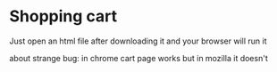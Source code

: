 # Shopping cart

Just open an html file after downloading it and your browser will run it

about strange bug: in chrome cart page works but in mozilla it doesn't
